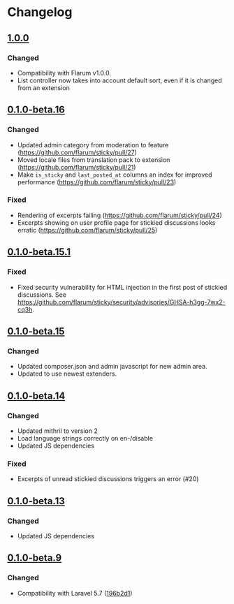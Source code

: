 # Changelog

## [1.0.0](https://github.com/flarum/sticky/compare/v0.1.0-beta.16...v1.0.0)

### Changed
- Compatibility with Flarum v1.0.0.
- List controller now takes into account default sort, even if it is changed from an extension 

## [0.1.0-beta.16](https://github.com/flarum/sticky/compare/v0.1.0-beta.15.1...v0.1.0-beta.16)

### Changed
- Updated admin category from moderation to feature (https://github.com/flarum/sticky/pull/27)
- Moved locale files from translation pack to extension (https://github.com/flarum/sticky/pull/21)
- Make `is_sticky` and `last_posted_at` columns an index for improved performance (https://github.com/flarum/sticky/pull/23)

### Fixed
- Rendering of excerpts failing (https://github.com/flarum/sticky/pull/24)
- Excerpts showing on user profile page for stickied discussions looks erratic (https://github.com/flarum/sticky/pull/25)

## [0.1.0-beta.15.1](https://github.com/flarum/sticky/compare/v0.1.0-beta.14...v0.1.0-beta.15.1)

### Fixed
- Fixed security vulnerability for HTML injection in the first post of stickied discussions. See https://github.com/flarum/sticky/security/advisories/GHSA-h3gg-7wx2-cq3h.

## [0.1.0-beta.15](https://github.com/flarum/sticky/compare/v0.1.0-beta.14...v0.1.0-beta.15)

### Changed
- Updated composer.json and admin javascript for new admin area.
- Updated to use newest extenders.

## [0.1.0-beta.14](https://github.com/flarum/sticky/compare/v0.1.0-beta.13...v0.1.0-beta.14)

### Changed
- Updated mithril to version 2
- Load language strings correctly on en-/disable
- Updated JS dependencies

### Fixed
- Excerpts of unread stickied discussions triggers an error (#20)

## [0.1.0-beta.13](https://github.com/flarum/sticky/compare/v0.1.0-beta.12...v0.1.0-beta.13)

### Changed
- Updated JS dependencies

## [0.1.0-beta.9](https://github.com/flarum/sticky/compare/v0.1.0-beta.8...v0.1.0-beta.9)

### Changed
- Compatibility with Laravel 5.7 ([196b2d1](https://github.com/flarum/sticky/commit/196b2d1bfd59ccbe440b4a56bf28f9d17e3d120e))

